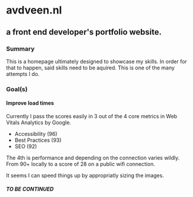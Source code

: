 # avdveen.nl
## a front end developer's portfolio website. 

### Summary
This is a homepage ultimately designed to showcase my skills. In order for that to happen, said skills need to be aquired. This is one of the many attempts I do. 

### Goal(s) 

#### Improve load times

Currently I pass the scores easily in 3 out of the 4 core metrics in Web Vitals Analytics by Google. 

- Accessibility (96)
- Best Practices (93)
- SEO (92)

The 4th is performance and depending on the connection varies wildly.
From 90+ locally to a score of 28 on a public wifi connection.

It seems I can speed things up by appropriatly sizing the images.

##### TO BE CONTINUED